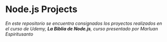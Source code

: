 # Node.js Projects

_En este repositorio se encuentra consignados los proyectos realizados en el curso de Udemy, **La Biblia de Node.js**, curso presentado por Marluan Espiritusanto_
